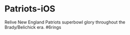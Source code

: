 # Patriots-iOS
Relive New England Patriots superbowl glory throughout the Brady/Belichick era.
#6rings
